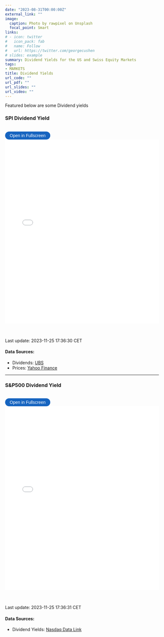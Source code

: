 ```yaml
---
date: "2023-08-31T00:00:00Z"
external_link: ""
image: 
  caption: Photo by rawpixel on Unsplash
  focal_point: Smart
links:
# - icon: twitter
#   icon_pack: fab
#   name: Follow
#   url: https://twitter.com/georgecushen
# slides: example
summary: Dividend Yields for the US and Swiss Equity Markets
tags:
- MARKETS
title: Dividend Yields
url_code: ""
url_pdf: ""
url_slides: ""
url_video: ""
---
```


<!-- {{< load-plotly >}} -->
<!-- Load Plotly JavaScript library -->
<script src="https://cdn.plot.ly/plotly-latest.min.js"></script>
<!-- Add the toggle fullscreen function -->
<script>
    function toggleFullscreen(iframeId) {
        let iframe = document.getElementById(iframeId);
        if (iframe.requestFullscreen) {
            iframe.requestFullscreen();
        } else if (iframe.mozRequestFullScreen) { /* Firefox */
            iframe.mozRequestFullScreen();
        } else if (iframe.webkitRequestFullscreen) { /* Chrome, Safari & Opera */
            iframe.webkitRequestFullscreen();
        } else if (iframe.msRequestFullscreen) { /* IE/Edge */
            iframe.msRequestFullscreen();
        }
    }
</script>

Featured below are some Dividend yields

### SPI Dividend Yield

<br>

<button onclick="toggleFullscreen(&#39;iframe1&#39;)" style="font-size: 14px; padding: 5px 15px; border: none; border-radius: 20px; background-color: #1664c0; color: white; cursor: pointer; transition: background-color 0.3s;" onmouseover="this.style.backgroundColor=&#39;#0056b3&#39;" onmouseout="this.style.backgroundColor=&#39;#007BFF&#39;">
Open in Fullscreen
</button>
<iframe id="iframe1" src="DividendYields1.html" width="100%" height="600px" frameborder="0">
</iframe>

<br> <br> Last update: 2023-11-25 17:36:30 CET

#### Data Sources:

- Dividends:
  [UBS](https://www.ubs.com/ch/en/assetmanagement/funds/etf/ch0130595124-ubs-etf-ch-spi-mid-pd001.html#Holdings)
- Prices: [Yahoo
  Finance](https://finance.yahoo.com/quote/SPMCHA.SW?p=SPMCHA.SW&.tsrc=fin-srch)

------------------------------------------------------------------------

### S&P500 Dividend Yield

<br>

<button onclick="toggleFullscreen(&#39;iframe2&#39;)" style="font-size: 14px; padding: 5px 15px; border: none; border-radius: 20px; background-color: #1664c0; color: white; cursor: pointer; transition: background-color 0.3s;" onmouseover="this.style.backgroundColor=&#39;#0056b3&#39;" onmouseout="this.style.backgroundColor=&#39;#007BFF&#39;">
Open in Fullscreen
</button>
<iframe id="iframe2" src="DividendYields2.html" width="100%" height="600px" frameborder="0">
</iframe>

<br> <br> Last update: 2023-11-25 17:36:31 CET

#### Data Sources:

- Dividend Yields: [Nasdaq Data
  Link](https://data.nasdaq.com/data/MULTPL/SP500_DIV_YIELD_MONTH-sp-500-dividend-yield-by-month)
